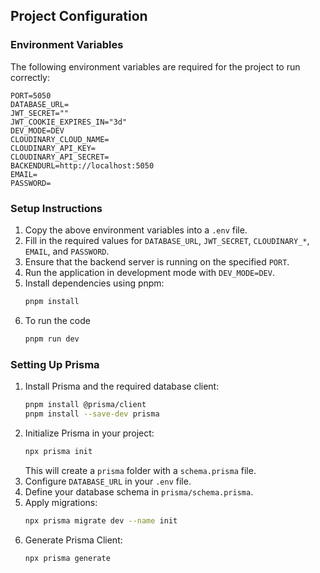 ## Project Configuration

### Environment Variables

The following environment variables are required for the project to run correctly:

```env
PORT=5050
DATABASE_URL=
JWT_SECRET=""
JWT_COOKIE_EXPIRES_IN="3d"
DEV_MODE=DEV
CLOUDINARY_CLOUD_NAME=
CLOUDINARY_API_KEY=
CLOUDINARY_API_SECRET=
BACKENDURL=http://localhost:5050
EMAIL=
PASSWORD=
```

### Setup Instructions
1. Copy the above environment variables into a `.env` file.
2. Fill in the required values for `DATABASE_URL`, `JWT_SECRET`, `CLOUDINARY_*`, `EMAIL`, and `PASSWORD`.
3. Ensure that the backend server is running on the specified `PORT`.
4. Run the application in development mode with `DEV_MODE=DEV`.
5. Install dependencies using pnpm:
   ```sh
   pnpm install
   ```
6. To run the code
   ```sh
   pnpm run dev
   
   ```

### Setting Up Prisma
1. Install Prisma and the required database client:
   ```sh
   pnpm install @prisma/client
   pnpm install --save-dev prisma
   ```
2. Initialize Prisma in your project:
   ```sh
   npx prisma init
   ```
   This will create a `prisma` folder with a `schema.prisma` file.
3. Configure `DATABASE_URL` in your `.env` file.
4. Define your database schema in `prisma/schema.prisma`.
5. Apply migrations:
   ```sh
   npx prisma migrate dev --name init
   ```
6. Generate Prisma Client:
   ```sh
   npx prisma generate
   ```
